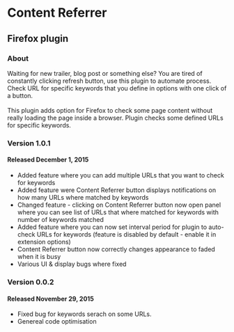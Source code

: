 <h1>Content Referrer</h1>
<h2>Firefox plugin</h2>
<h3>About</h3>
<p>
Waiting for new trailer, blog post or something else? You are tired of constantly clicking refresh button, use this plugin to automate process. Check URL for specific keywords that you define in options with one click of a button.<br />
<br />
This plugin adds option for Firefox to check some page content without really loading the page inside a browser. Plugin checks some defined URLs for specific keywords.
</p>

<h3>Version 1.0.1</h3>
<h4>Released December 1, 2015</h4>
<ul>
<li>Added feature where you can add multiple URLs that you want to check for keywords</li>
<li>Added feature were Content Referrer button displays notifications on how many URLs where matched by keywords</li>
<li>Changed feature - clicking on Content Referrer button now open panel where you can see list of URLs that where matched for keywords with number of keywords matched</li>
<li>Added feature where you can now set interval period for plugin to auto-check URLs for keywords (feature is disabled by default - enable it in extension options)</li>
<li>Content Referrer button now correctly changes appearance to faded when it is busy</li>
<li>Various UI & display bugs where fixed</li>
</ul>
<h3>Version 0.0.2</h3>
<h4>Released November 29, 2015</h4>
<ul>
<li>Fixed bug for keywords serach on some URLs.</li>
<li>Genereal code optimisation</li>
</ul>
